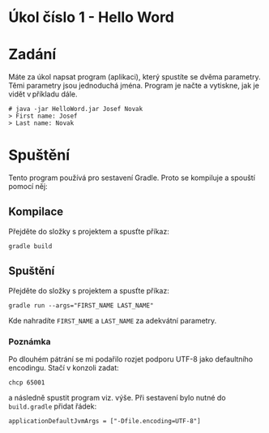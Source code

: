 # Úkol číslo 1 - Hello Word

# Zadání

Máte za úkol napsat program (aplikaci), který spustíte se dvěma parametry. Těmi parametry jsou jednoduchá jména. Program je načte a vytiskne, jak je vidět v příkladu dále. 

    # java -jar HelloWord.jar Josef Novak
    > First name: Josef
    > Last name: Novak

# Spuštění

Tento program používá pro sestavení Gradle. Proto se kompiluje a spouští pomocí něj:

## Kompilace

Přejděte do složky s projektem a spusťte příkaz:

    gradle build

## Spuštění

Přejděte do složky s projektem a spusťte příkaz:

    gradle run --args="FIRST_NAME LAST_NAME"

Kde nahradíte `FIRST_NAME` a `LAST_NAME` za adekvátní parametry.

### Poznámka

Po dlouhém pátrání se mi podařilo rozjet podporu UTF-8 jako defaultního encodingu. Stačí v konzoli zadat:

    chcp 65001

a následně spustit program viz. výše. Při sestavení bylo nutné do `build.gradle` přidat řádek:

    applicationDefaultJvmArgs = ["-Dfile.encoding=UTF-8"]

